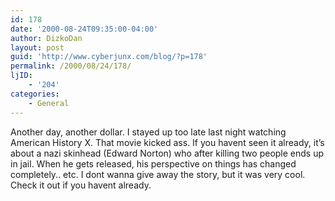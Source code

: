 ```yaml
---
id: 178
date: '2000-08-24T09:35:00-04:00'
author: DizkoDan
layout: post
guid: 'http://www.cyberjunx.com/blog/?p=178'
permalink: /2000/08/24/178/
ljID:
    - '204'
categories:
    - General
---
```


Another day, another dollar. I stayed up too late last night watching American History X. That movie kicked ass. If you havent seen it already, it’s about a nazi skinhead (Edward Norton) who after killing two people ends up in jail. When he gets released, his perspective on things has changed completely.. etc. I dont wanna give away the story, but it was very cool. Check it out if you havent already.